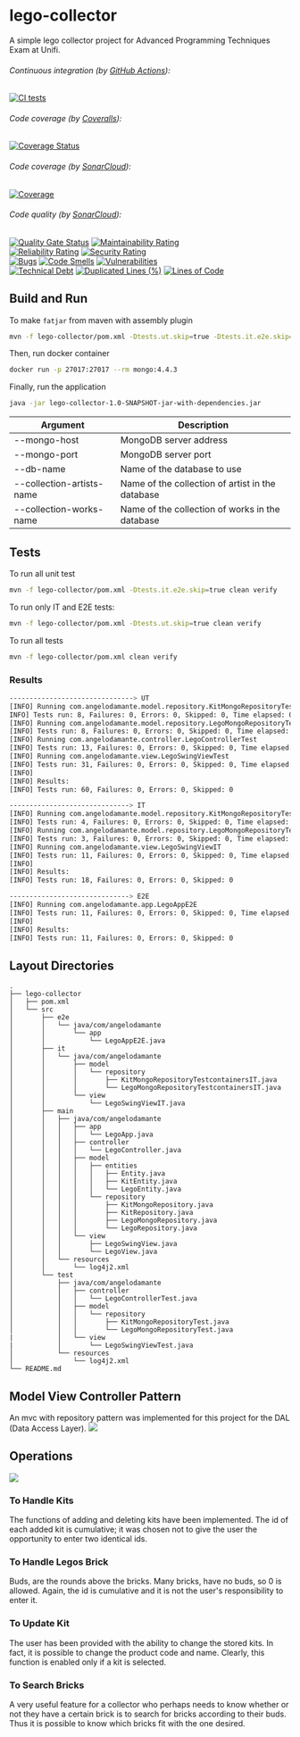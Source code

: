# lego-collector
A simple lego collector project for Advanced Programming Techniques Exam at Unifi.

###### Continuous integration (by [GitHub Actions](https://github.com/features/actions)):
[![CI tests](https://github.com/AngeloDamante/lego-collector/actions/workflows/maven.yml/badge.svg)](https://github.com/AngeloDamante/lego-collector/actions/workflows/maven.yml)

###### Code coverage (by [Coveralls](https://coveralls.io/)):
[![Coverage Status](https://coveralls.io/repos/github/AngeloDamante/lego-collector/badge.svg?branch=main)](https://coveralls.io/github/AngeloDamante/lego-collector?branch=main)

###### Code coverage (by [SonarCloud](https://www.sonarsource.com/products/sonarcloud/)):
[![Coverage](https://sonarcloud.io/api/project_badges/measure?project=AngeloDamante_lego-collector&metric=coverage)](https://sonarcloud.io/summary/new_code?id=AngeloDamante_lego-collector)

###### Code quality (by [SonarCloud](https://www.sonarsource.com/products/sonarcloud/)):
[![Quality Gate Status](https://sonarcloud.io/api/project_badges/measure?project=AngeloDamante_lego-collector&metric=alert_status)](https://sonarcloud.io/summary/new_code?id=AngeloDamante_lego-collector)
[![Maintainability Rating](https://sonarcloud.io/api/project_badges/measure?project=AngeloDamante_lego-collector&metric=sqale_rating)](https://sonarcloud.io/summary/new_code?id=AngeloDamante_lego-collector)
</br>
[![Reliability Rating](https://sonarcloud.io/api/project_badges/measure?project=AngeloDamante_lego-collector&metric=reliability_rating)](https://sonarcloud.io/summary/new_code?id=AngeloDamante_lego-collector)
[![Security Rating](https://sonarcloud.io/api/project_badges/measure?project=AngeloDamante_lego-collector&metric=security_rating)](https://sonarcloud.io/summary/new_code?id=AngeloDamante_lego-collector)
</br>
[![Bugs](https://sonarcloud.io/api/project_badges/measure?project=AngeloDamante_lego-collector&metric=bugs)](https://sonarcloud.io/summary/new_code?id=AngeloDamante_lego-collector)
[![Code Smells](https://sonarcloud.io/api/project_badges/measure?project=AngeloDamante_lego-collector&metric=code_smells)](https://sonarcloud.io/summary/new_code?id=AngeloDamante_lego-collector)
[![Vulnerabilities](https://sonarcloud.io/api/project_badges/measure?project=AngeloDamante_lego-collector&metric=vulnerabilities)](https://sonarcloud.io/summary/new_code?id=AngeloDamante_lego-collector)
</br>
[![Technical Debt](https://sonarcloud.io/api/project_badges/measure?project=AngeloDamante_lego-collector&metric=sqale_index)](https://sonarcloud.io/summary/new_code?id=AngeloDamante_lego-collector)
[![Duplicated Lines (%)](https://sonarcloud.io/api/project_badges/measure?project=AngeloDamante_lego-collector&metric=duplicated_lines_density)](https://sonarcloud.io/summary/new_code?id=AngeloDamante_lego-collector)
[![Lines of Code](https://sonarcloud.io/api/project_badges/measure?project=AngeloDamante_lego-collector&metric=ncloc)](https://sonarcloud.io/summary/new_code?id=AngeloDamante_lego-collector)

## Build and Run
To make `fatjar` from maven with assembly plugin
```bash
mvn -f lego-collector/pom.xml -Dtests.ut.skip=true -Dtests.it.e2e.skip=true package
```
Then, run docker container
```bash
docker run -p 27017:27017 --rm mongo:4.4.3
```
Finally, run the application
```bash
java -jar lego-collector-1.0-SNAPSHOT-jar-with-dependencies.jar
```
<p align=center>

| Argument | Description |
| -- | -- |
| --mongo-host | MongoDB server address |
| --mongo-port | MongoDB server port |
| --db-name | Name of the database to use |
| --collection-artists-name | Name of the collection of artist in the database |
| --collection-works-name | Name of the collection of works in the database |

</p>

## Tests
To run all unit test
```bash
mvn -f lego-collector/pom.xml -Dtests.it.e2e.skip=true clean verify
```
To run only IT and E2E tests:
```bash
mvn -f lego-collector/pom.xml -Dtests.ut.skip=true clean verify
```
To run all tests
```bash
mvn -f lego-collector/pom.xml clean verify
```

### Results
```bash
-------------------------------> UT
[INFO] Running com.angelodamante.model.repository.KitMongoRepositoryTest
INFO] Tests run: 8, Failures: 0, Errors: 0, Skipped: 0, Time elapsed: 0.807 s
[INFO] Running com.angelodamante.model.repository.LegoMongoRepositoryTest
[INFO] Tests run: 8, Failures: 0, Errors: 0, Skipped: 0, Time elapsed: 0.137 s
[INFO] Running com.angelodamante.controller.LegoControllerTest
[INFO] Tests run: 13, Failures: 0, Errors: 0, Skipped: 0, Time elapsed: 0.277 s
[INFO] Running com.angelodamante.view.LegoSwingViewTest
[INFO] Tests run: 31, Failures: 0, Errors: 0, Skipped: 0, Time elapsed: 19.491 s
[INFO] 
[INFO] Results:
[INFO] Tests run: 60, Failures: 0, Errors: 0, Skipped: 0

------------------------------> IT
[INFO] Running com.angelodamante.model.repository.KitMongoRepositoryTestcontainersIT
[INFO] Tests run: 4, Failures: 0, Errors: 0, Skipped: 0, Time elapsed: 3.356 s
[INFO] Running com.angelodamante.model.repository.LegoMongoRepositoryTestcontainersIT
[INFO] Tests run: 3, Failures: 0, Errors: 0, Skipped: 0, Time elapsed: 1.807 s
[INFO] Running com.angelodamante.view.LegoSwingViewIT
[INFO] Tests run: 11, Failures: 0, Errors: 0, Skipped: 0, Time elapsed: 11.514 s
[INFO] 
[INFO] Results:
[INFO] Tests run: 18, Failures: 0, Errors: 0, Skipped: 0

------------------------------> E2E
[INFO] Running com.angelodamante.app.LegoAppE2E
[INFO] Tests run: 11, Failures: 0, Errors: 0, Skipped: 0, Time elapsed: 18.887 s
[INFO] 
[INFO] Results:
[INFO] Tests run: 11, Failures: 0, Errors: 0, Skipped: 0
```

## Layout Directories
```
.
├── lego-collector
│   ├── pom.xml
│   └── src
│       ├── e2e
│       │   └── java/com/angelodamante
│       │       └── app
│       │           └── LegoAppE2E.java
│       ├── it
│       │   └── java/com/angelodamante
│       │       ├── model
│       │       │   └── repository
│       │       │       ├── KitMongoRepositoryTestcontainersIT.java
│       │       │       └── LegoMongoRepositoryTestcontainersIT.java
│       │       └── view
│       │           └── LegoSwingViewIT.java
│       ├── main
│       │   ├── java/com/angelodamante
│       │   │   ├── app
│       │   │   │   └── LegoApp.java
│       │   │   ├── controller
│       │   │   │   └── LegoController.java
│       │   │   ├── model
│       │   │   │   ├── entities
│       │   │   │   │   ├── Entity.java
│       │   │   │   │   ├── KitEntity.java
│       │   │   │   │   └── LegoEntity.java
│       │   │   │   └── repository
│       │   │   │       ├── KitMongoRepository.java
│       │   │   │       ├── KitRepository.java
│       │   │   │       ├── LegoMongoRepository.java
│       │   │   │       └── LegoRepository.java
│       │   │   └── view
│       │   │       ├── LegoSwingView.java
│       │   │       └── LegoView.java
│       │   └── resources
│       │       └── log4j2.xml
│       └── test
│           ├── java/com/angelodamante
│           │   ├── controller
│           │   │   └── LegoControllerTest.java
│           │   ├── model
│           │   │   └── repository
│           │   │       ├── KitMongoRepositoryTest.java
│           │   │       └── LegoMongoRepositoryTest.java
|           │   └── view
|           │       └── LegoSwingViewTest.java
│           └── resources
│               └── log4j2.xml
└── README.md
```

## Model View Controller Pattern
An mvc with repository pattern was implemented for this project for the DAL  (Data Access Layer).
![](docs/MVC.jpg)

## Operations
![](docs/interface.png)

### To Handle Kits
The functions of adding and deleting kits have been implemented. The id of each added kit is cumulative; it was chosen not to give the user the opportunity to enter two identical ids.

### To Handle Legos Brick
Buds, are the rounds above the bricks. Many bricks, have no buds, so 0 is allowed. Again, the id is cumulative and it is not the user's responsibility to enter it.

### To Update Kit
The user has been provided with the ability to change the stored kits. In fact, it is possible to change the product code and name. Clearly, this function is enabled only if a kit is selected.

### To Search Bricks
A very useful feature for a collector who perhaps needs to know whether or not they have a certain brick is to search for bricks according to their buds. Thus it is possible to know which bricks fit with the one desired.